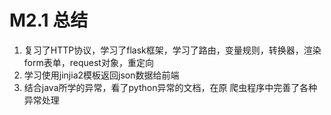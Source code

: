 # M2.1 总结
1. 复习了HTTP协议，学习了flask框架，学习了路由，变量规则，转换器，渲染form表单，request对象，重定向
2. 学习使用jinjia2模板返回json数据给前端
3. 结合java所学的异常，看了python异常的文档，在原 爬虫程序中完善了各种异常处理